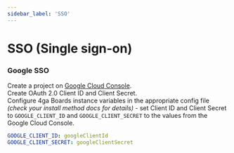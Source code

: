 ```yaml
---
sidebar_label: 'SSO'
---
```


# SSO (Single sign-on)

### Google SSO

Create a project on [Google Cloud Console](https://console.cloud.google.com).\
Create OAuth 2.0 Client ID and Client Secret.\
Configure 4ga Boards instance variables in the appropriate config file _(check your install method docs for details)_ - set Client ID and Client Secret to `GOOGLE_CLIENT_ID` and `GOOGLE_CLIENT_SECRET` to the values from the Google Cloud Console.
```yml
GOOGLE_CLIENT_ID: googleClientId
GOOGLE_CLIENT_SECRET: googleClientSecret
```